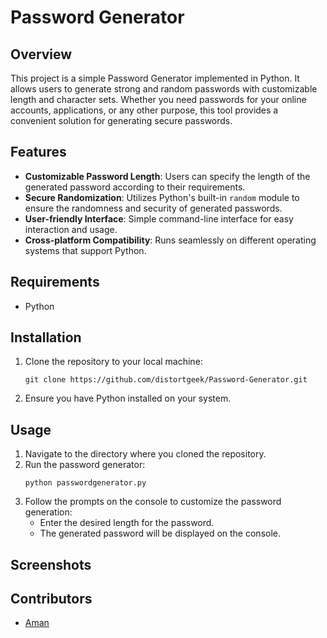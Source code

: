 # Password Generator

## Overview
This project is a simple Password Generator implemented in Python. It allows users to generate strong and random passwords with customizable length and character sets. Whether you need passwords for your online accounts, applications, or any other purpose, this tool provides a convenient solution for generating secure passwords.

## Features
- **Customizable Password Length**: Users can specify the length of the generated password according to their requirements.
- **Secure Randomization**: Utilizes Python's built-in `random` module to ensure the randomness and security of generated passwords.
- **User-friendly Interface**: Simple command-line interface for easy interaction and usage.
- **Cross-platform Compatibility**: Runs seamlessly on different operating systems that support Python.

## Requirements
- Python 

## Installation
1. Clone the repository to your local machine:
    ```
    git clone https://github.com/distortgeek/Password-Generator.git
    ```
2. Ensure you have Python installed on your system.

## Usage
1. Navigate to the directory where you cloned the repository.
2. Run the password generator:
    ```
    python passwordgenerator.py
    ```
3. Follow the prompts on the console to customize the password generation:
    - Enter the desired length for the password.
    - The generated password will be displayed on the console.

## Screenshots


## Contributors
- [Aman](https://github.com/distortgeek)
